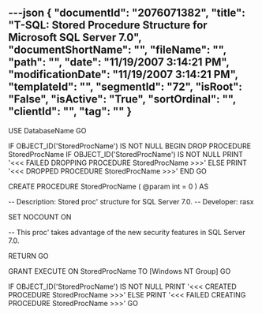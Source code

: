 ---json
{
  "documentId": "2076071382",
  "title": "T-SQL: Stored Procedure Structure for Microsoft SQL Server 7.0",
  "documentShortName": "",
  "fileName": "",
  "path": "",
  "date": "11/19/2007 3:14:21 PM",
  "modificationDate": "11/19/2007 3:14:21 PM",
  "templateId": "",
  "segmentId": "72",
  "isRoot": "False",
  "isActive": "True",
  "sortOrdinal": "",
  "clientId": "",
  "tag": ""
}
---

USE DatabaseName
GO

IF OBJECT_ID('StoredProcName') IS NOT NULL
BEGIN
    DROP PROCEDURE StoredProcName
    IF OBJECT_ID('StoredProcName') IS NOT NULL
        PRINT '&lt;&lt;&lt; FAILED DROPPING PROCEDURE StoredProcName &gt;&gt;&gt;'
    ELSE
        PRINT '&lt;&lt;&lt; DROPPED PROCEDURE StoredProcName &gt;&gt;&gt;'
END
GO

CREATE PROCEDURE StoredProcName
    (
        @param int = 0
    )
AS

-- Description: Stored proc' structure for SQL Server 7.0.
-- Developer: rasx

SET NOCOUNT ON

-- This proc' takes advantage of the new security features in SQL Server 7.0.

RETURN
GO

GRANT EXECUTE ON StoredProcName TO [Windows NT Group]
GO

IF OBJECT_ID('StoredProcName') IS NOT NULL
    PRINT '&lt;&lt;&lt; CREATED PROCEDURE StoredProcName &gt;&gt;&gt;'
ELSE
    PRINT '&lt;&lt;&lt; FAILED CREATING PROCEDURE StoredProcName &gt;&gt;&gt;'
GO
